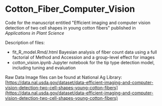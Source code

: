 # Cotton_Fiber_Computer_Vision
Code for the manuscript entitled "Efficient imaging and computer vision detection of two cell shapes in young cotton fibers" published in _Applications in Plant Science_

Description of files:
* fit_R_model.Rmd/.html Bayesian analysis of fiber count data using a full factorial of Method and Accession and a group-level effect for images
* cotton_vision.ipynb Jupyter notebook for the tip type detection model, including tuning and evaluation

Raw Data Image files can be found at National Ag Library: [https://data.nal.usda.gov/dataset/data-efficient-imaging-and-computer-vision-detection-two-cell-shapes-young-cotton-fibers](https://data.nal.usda.gov/dataset/data-efficient-imaging-and-computer-vision-detection-two-cell-shapes-young-cotton-fibers)
